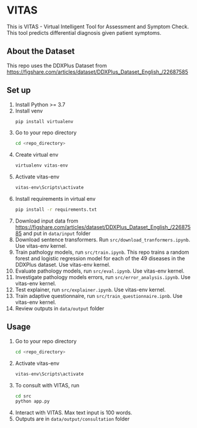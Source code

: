# VITAS 

This is VITAS - Virtual Intelligent Tool for Assessment and Symptom Check. This tool predicts differential diagnosis given patient symptoms.

## About the Dataset
This repo uses the DDXPlus Dataset from https://figshare.com/articles/dataset/DDXPlus_Dataset_English_/22687585

## Set up
1. Install Python >= 3.7
2. Install venv
    ```bash
    pip install virtualenv
    ```
3. Go to your repo directory
    ```bash
    cd <repo_directory>
    ```
4. Create virtual env
    ```bash
    virtualenv vitas-env
    ```
5. Activate vitas-env
    ```bash
    vitas-env\Scripts\activate
    ```
6. Install requirements in virtual env
    ```bash
    pip install -r requirements.txt
    ```
7. Download input data from https://figshare.com/articles/dataset/DDXPlus_Dataset_English_/22687585 and put in ```data/input``` folder 
8. Download sentence transformers. Run ```src/download_tranformers.ipynb```. Use vitas-env kernel.
9. Train pathology models, run ```src/train.ipynb```. This repo trains a random forest and logistic regression model for each of the 49 diseases in the DDXPlus dataset. Use vitas-env kernel.
10. Evaluate pathology models, run ```src/eval.ipynb```. Use vitas-env kernel.
11. Investigate pathology models errors, run ```src/error_analysis.ipynb```. Use vitas-env kernel.
12. Test explainer, run ```src/explainer.ipynb```. Use vitas-env kernel.
13. Train adaptive questionnaire, run ```src/train_questionnaire.ipnb```. Use vitas-env kernel.
14. Review outputs in ```data/output``` folder

## Usage
1. Go to your repo directory
    ```bash
    cd <repo_directory>
    ```
2. Activate vitas-env
    ```bash
    vitas-env\Scripts\activate
    ```
3. To consult with VITAS, run
    ```bash
    cd src
    python app.py
    ```
4. Interact with VITAS. Max text input is 100 words.
5. Outputs are in ```data/output/consultation``` folder
